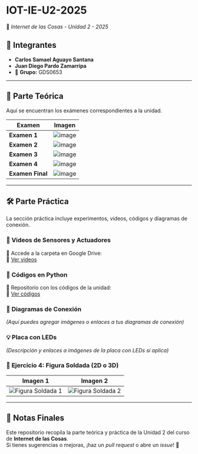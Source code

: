 # IOT-IE-U2-2025
📡 *Internet de las Cosas - Unidad 2 - 2025*

## 👥 **Integrantes**
- **Carlos Samael Aguayo Santana**
- **Juan Diego Pardo Zamarripa**  
- 📌 **Grupo:** GDS0653  

---

## 📖 **Parte Teórica**
Aquí se encuentran los exámenes correspondientes a la unidad.

| Examen        | Imagen |
|--------------|--------|
| **Examen 1** | ![image](https://github.com/user-attachments/assets/110c216e-3df0-4cdd-af66-f9fedd565d8c)|
| **Examen 2** |![image](https://github.com/user-attachments/assets/cc76b7cf-65d9-412f-8d24-276fc8633d1a)|
| **Examen 3** |![image](https://github.com/user-attachments/assets/6c494911-ef6e-4f39-95e0-bc05e7215010)|
| **Examen 4** |![image](https://github.com/user-attachments/assets/6202c94f-a154-4cd9-950e-fdb6692bbd1a)|
| **Examen Final** | ![image](https://github.com/user-attachments/assets/07ec01aa-da91-47ca-a56c-05285e9f9750)|

---

## 🛠 **Parte Práctica**
La sección práctica incluye experimentos, videos, códigos y diagramas de conexión.

### 🎥 **Videos de Sensores y Actuadores**
📁 Accede a la carpeta en Google Drive:  
🔗 [Ver videos](https://drive.google.com/drive/folders/1Eynf96u0-kDtPVw4BOkZbLFXp8yro4is?usp=sharing)

### 🐍 **Códigos en Python**
📂 Repositorio con los códigos de la unidad:  
🔗 [Ver códigos](https://github.com/Tanquex/IOT-IE-U2-2025/tree/main/Codigos)

### 🔌 **Diagramas de Conexión**
_(Aquí puedes agregar imágenes o enlaces a tus diagramas de conexión)_

### 💡 **Placa con LEDs**
_(Descripción y enlaces a imágenes de la placa con LEDs si aplica)_

### 🔩 **Ejercicio 4: Figura Soldada (2D o 3D)**
| Imagen 1 | Imagen 2 |
|----------|----------|
| ![Figura Soldada 1](https://github.com/user-attachments/assets/875e0c1e-489d-4e3a-a13b-d421d507f686) | ![Figura Soldada 2](https://github.com/user-attachments/assets/d19699e0-1878-43e5-b5d9-4a46cb1b6d07) |

---

## 📌 **Notas Finales**
Este repositorio recopila la parte teórica y práctica de la Unidad 2 del curso de **Internet de las Cosas**.  
Si tienes sugerencias o mejoras, ¡haz un *pull request* o abre un *issue*! 🚀
